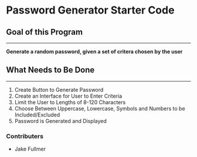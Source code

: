 # Password Generator Starter Code

## Goal of this Program
---
**Generate a random password, given a set of critera chosen by the user**

## What Needs to Be Done
---
1. Create Button to Generate Password
2. Create an Interface for User to Enter Criteria
3. Limit the User to Lengths of 8-120 Characters
3. Choose Between Uppercase, Lowercase, Symbols and Numbers to be Included/Excluded
4. Password is Generated and Displayed

### Contributers
- Jake Fullmer
